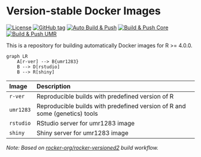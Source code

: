 
<!-- README.md is generated from README.Rmd. Please edit that file -->

# Version-stable Docker Images

<!-- badges: start -->

[![License](https://img.shields.io/github/license/umr1283/docker-versioned)](LICENSE)
[![GitHub
tag](https://img.shields.io/github/tag/umr1283/docker-versioned.svg?label=latest%20tag)](https://github.com/umr1283/docker-versioned)
[![Auto Build &
Push](https://github.com/umr1283/docker-versioned/actions/workflows/auto-build-update.yml/badge.svg)](https://github.com/umr1283/docker-versioned/actions/workflows/auto-build-update.yml)
[![Build & Push Core](https://github.com/umr1283/docker-versioned/actions/workflows/core-build.yml/badge.svg)](https://github.com/umr1283/docker-versioned/actions/workflows/core-build.yml)
[![Build & Push UMR](https://github.com/umr1283/docker-versioned/actions/workflows/umr-build.yml/badge.svg?branch=main)](https://github.com/umr1283/docker-versioned/actions/workflows/umr-build.yml)
<!-- badges: end -->

This is a repository for building automatically Docker images for R \>=
4.0.0.

``` mermaid
graph LR
    A[r-ver] --> B{umr1283}
    B --> D[rstudio]
    B --> R[shiny]
```

| Image      | Description                                                                |
|:-----------|:---------------------------------------------------------------------------|
| `r-ver`    | Reproducible builds with predefined version of R                           |
| `umr1283`  | Reproducible builds with predefined version of R and some (genetics) tools |
| `rstudio`  | RStudio server for umr1283 image                                           |
| `shiny`    | Shiny server for umr1283 image                                             |

*Note: Based on
[rocker-org/rocker-versioned2](https://github.com/rocker-org/rocker-versioned2)
build workflow.*
